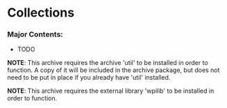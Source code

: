 # Collections

### Major Contents:
- TODO



**NOTE**: This archive requires the archive 'util' to be installed in order to function.
A copy of it will be included in the archive package, but does not need to be put in place if you already have 'util' installed.

**NOTE**: This archive requires the external library 'wpilib' to be installed in order to function.